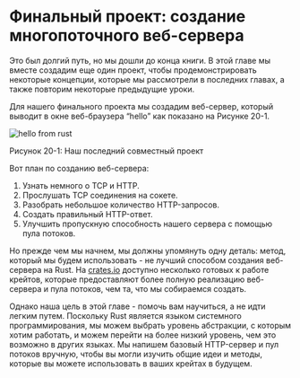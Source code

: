 <!-- # Final Project: Building a Multithreaded Web Server -->
# Финальный проект: создание многопоточного веб-сервера

<!-- It’s been a long journey, but we’ve reached the end of the book. In this
chapter, we’ll build one more project together to demonstrate some of the
concepts we covered in the final chapters, as well as recap some earlier
lessons. -->
Это был долгий путь, но мы дошли до конца книги. В этой главе мы вместе
создадим еще один проект, чтобы продемонстрировать некоторые концепции,
которые мы рассмотрели в последних главах, а также повторим некоторые
предыдущие уроки.

<!-- For our final project, we’ll make a web server that says “hello” and looks like
Figure 20-1 in a web browser. -->
Для нашего финального проекта мы создадим веб-сервер, который выводит в
окне веб-браузера “hello” как показано на Рисунке 20-1.

![hello from rust](img/trpl20-01.png)

<!-- <span class="caption">Figure 20-1: Our final shared project</span> -->
<span class="caption">Рисунок 20-1: Наш последний совместный проект</span>

<!-- Here is the plan to build the web server: -->
Вот план по созданию веб-сервера:

<!-- 1. Learn a bit about TCP and HTTP.
2. Listen for TCP connections on a socket.
3. Parse a small number of HTTP requests.
4. Create a proper HTTP response.
5. Improve the throughput of our server with a thread pool. -->
1. Узнать немного о TCP и HTTP.
2. Прослушать TCP соединения на сокете.
3. Разобрать небольшое количество HTTP-запросов.
4. Создать правильный HTTP-ответ.
5. Улучшить пропускную способность нашего сервера с помощью пула потоков.

<!-- But before we get started, we should mention one detail: the method we’ll use
won’t be the best way to build a web server with Rust. A number of
production-ready crates are available on [crates.io](https://crates.io/) that
provide more complete web server and thread pool implementations than we’ll
build. -->
Но прежде чем мы начнем, мы должны упомянуть одну деталь: метод, который мы
будем использовать - не лучший способом создания веб-сервера на Rust. На 
[crates.io](https://crates.io/) доступно несколько готовых к работе крейтов,
которые предоставляют более полную реализацию веб-сервера и пула потоков,
чем та, что мы собираемся создать.

<!-- However, our intention in this chapter is to help you learn, not to take the
easy route. Because Rust is a systems programming language, we can choose the
level of abstraction we want to work with and can go to a lower level than is
possible or practical in other languages. We’ll write the basic HTTP server and
thread pool manually so you can learn the general ideas and techniques behind
the crates you might use in the future. -->
Однако наша цель в этой главе - помочь вам научиться, а не идти легким путем.
Поскольку Rust является языком системного программирования, мы можем выбрать
уровень абстракции, с которым хотим работать, и можем перейти на более низкий
уровень, чем это возможно в других языках. Мы напишем базовый HTTP-сервер и
пул потоков вручную, чтобы вы могли изучить общие идеи и методы, которые
вы можете использовать в ваших крейтах в будущем.

